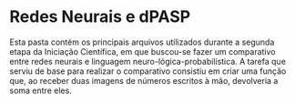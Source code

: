 # Redes Neurais e dPASP
Esta pasta contém os principais arquivos utilizados durante a segunda etapa da Iniciação Científica, em que buscou-se fazer um comparativo entre redes neurais e linguagem neuro-lógica-probabilística.
A tarefa que serviu de base para realizar o comparativo consistiu em criar uma função que, ao receber duas imagens de números escritos à mão, devolveria a soma entre eles.

